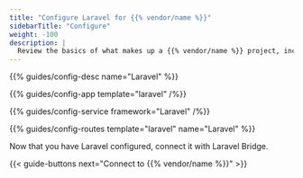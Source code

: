 ```yaml
---
title: "Configure Laravel for {{% vendor/name %}}"
sidebarTitle: "Configure"
weight: -100
description: |
  Review the basics of what makes up a {{% vendor/name %}} project, including its three principle configuration files and how to define them for Laravel.
---
```


{{% guides/config-desc name="Laravel" %}}

{{% guides/config-app template="laravel" /%}}

{{% guides/config-service framework="Laravel" /%}}

{{% guides/config-routes template="laravel" name="Laravel" %}}

Now that you have Laravel configured, connect it with Laravel Bridge.

{{< guide-buttons next="Connect to {{% vendor/name %}}" >}}
